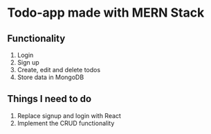 # Todo-app made with MERN Stack

## Functionality

1. Login
2. Sign up
3. Create, edit and delete todos
4. Store data in MongoDB

## Things I need to do

1. Replace signup and login with React
2. Implement the CRUD functionality
